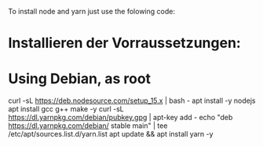 To install node and yarn just use the folowing code:

# Installieren der Vorraussetzungen:

# Using Debian, as root
curl -sL https://deb.nodesource.com/setup_15.x | bash -
apt install -y nodejs
apt install gcc g++ make -y
curl -sL https://dl.yarnpkg.com/debian/pubkey.gpg | apt-key add -
echo "deb https://dl.yarnpkg.com/debian/ stable main" | tee /etc/apt/sources.list.d/yarn.list
apt update && apt install yarn -y

